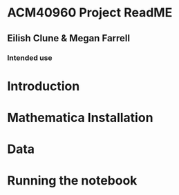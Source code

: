 # ACM40960 Project ReadME
## Eilish Clune & Megan Farrell
### Intended use

# Introduction

# Mathematica Installation

# Data

# Running the notebook
